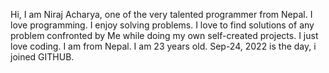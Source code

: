 Hi, I am Niraj Acharya, one of the very talented programmer from Nepal.
I love programming.
I enjoy solving problems.
I love to find solutions of any problem confronted by Me while doing my own self-created projects.
I just love coding.
I am from Nepal.
I am 23 years old.
Sep-24, 2022 is the day, i joined GITHUB.
